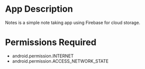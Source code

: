 # App Description
Notes is a simple note taking app using Firebase for cloud storage.

# Permissions Required
* android.permission.INTERNET
* android.permission.ACCESS_NETWORK_STATE
